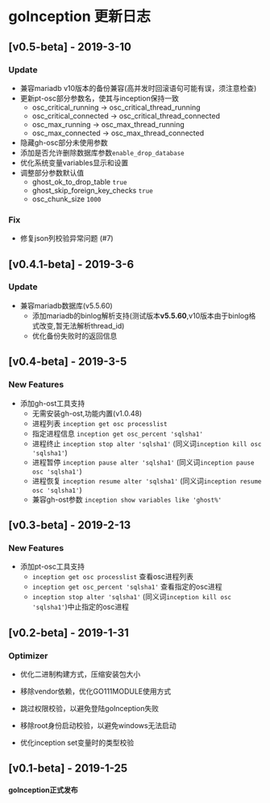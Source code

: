 # goInception 更新日志


## [v0.5-beta] - 2019-3-10
### Update
* 兼容mariadb v10版本的备份兼容(高并发时回滚语句可能有误，须注意检查)
* 更新pt-osc部分参数名，使其与inception保持一致
  - osc_critical_running -> osc_critical_thread_running
  - osc_critical_connected -> osc_critical_thread_connected
  - osc_max_running -> osc_max_thread_running
  - osc_max_connected -> osc_max_thread_connected
* 隐藏gh-osc部分未使用参数
* 添加是否允许删除数据库参数`enable_drop_database`
* 优化系统变量variables显示和设置
* 调整部分参数默认值
  - ghost_ok_to_drop_table `true`
  - ghost_skip_foreign_key_checks `true`
  - osc_chunk_size `1000`
### Fix
* 修复json列校验异常问题 (#7)

## [v0.4.1-beta] - 2019-3-6
### Update
* 兼容mariadb数据库(v5.5.60)
  - 添加mariadb的binlog解析支持(测试版本**v5.5.60**,v10版本由于binlog格式改变,暂无法解析thread_id)
  - 优化备份失败时的返回信息


## [v0.4-beta] - 2019-3-5
### New Features
* 添加gh-ost工具支持
  - 无需安装gh-ost,功能内置(v1.0.48)
  - 进程列表 ```inception get osc processlist```
  - 指定进程信息 ```inception get osc_percent 'sqlsha1'```
  - 进程终止 ```inception stop alter 'sqlsha1'``` (同义词```inception kill osc 'sqlsha1'```)
  - 进程暂停 ```inception pause alter 'sqlsha1'``` (同义词```inception pause osc 'sqlsha1'```)
  - 进程恢复 ```inception resume alter 'sqlsha1'``` (同义词```inception resume osc 'sqlsha1'```)
  - 兼容gh-ost参数 ```inception show variables like 'ghost%'```


## [v0.3-beta] - 2019-2-13
### New Features
* 添加pt-osc工具支持
  - ```inception get osc processlist``` 查看osc进程列表
  - ```inception get osc_percent 'sqlsha1'``` 查看指定的osc进程
  - ```inception stop alter 'sqlsha1'``` (同义词```inception kill osc 'sqlsha1'```)中止指定的osc进程


## [v0.2-beta] - 2019-1-31
### Optimizer
* 优化二进制构建方式，压缩安装包大小
* 移除vendor依赖，优化GO111MODULE使用方式

* 跳过权限校验，以避免登陆goInception失败
* 移除root身份启动校验，以避免windows无法启动
* 优化inception set变量时的类型校验


## [v0.1-beta] - 2019-1-25
#### goInception正式发布

